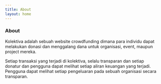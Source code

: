 ```yaml
---
title: About
layout: home
---
```


<div class="text-center mt-32">
  <!-- You can use Vue components inside markdown -->
  <div i-carbon-dicom-overlay class="text-4xl -mb-6 m-auto" />
  <h3>About</h3>
</div>

Kolektiva adalah sebuah  website crowdfunding dimana para individu dapat melakukan donasi dan menggalang dana  untuk organisasi, event, maupun project mereka.

Setiap transaksi yang terjadi di kolektiva, selalu transparan dan setiap donatur dan pengguna dapat melihat setiap aliran keuangan yang terjadi. Pengguna dapat melihat setiap pengeluaran pada sebuah organisasi secara transparan.

<div class="mb-50"></div>

